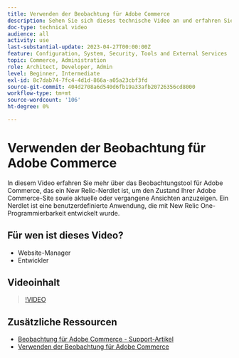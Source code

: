 ```yaml
---
title: Verwenden der Beobachtung für Adobe Commerce
description: Sehen Sie sich dieses technische Video an und erfahren Sie, wie Sie das Beobachtungstool für Adobe Commerce verwenden.
doc-type: technical video
audience: all
activity: use
last-substantial-update: 2023-04-27T00:00:00Z
feature: Configuration, System, Security, Tools and External Services
topic: Commerce, Administration
role: Architect, Developer, Admin
level: Beginner, Intermediate
exl-id: 8c7dab74-7fc4-4d1d-866a-a05a23cbf3fd
source-git-commit: 404d2708a6d540d6fb19a33afb20726356cd8000
workflow-type: tm+mt
source-wordcount: '106'
ht-degree: 0%

---
```


# Verwenden der Beobachtung für Adobe Commerce

In diesem Video erfahren Sie mehr über das Beobachtungstool für Adobe Commerce, das ein New Relic-Nerdlet ist, um den Zustand Ihrer Adobe Commerce-Site sowie aktuelle oder vergangene Ansichten anzuzeigen. Ein Nerdlet ist eine benutzerdefinierte Anwendung, die mit New Relic One-Programmierbarkeit entwickelt wurde.

## Für wen ist dieses Video?

- Website-Manager
- Entwickler

## Videoinhalt

>[!VIDEO](https://video.tv.adobe.com/v/344444?quality=12&learn=on)

## Zusätzliche Ressourcen

- [Beobachtung für Adobe Commerce - Support-Artikel](https://experienceleague.adobe.com/docs/commerce-knowledge-base/kb/support-tools/observation/observation-adobe-commerce-overview.html?)
- [Verwenden der Beobachtung für Adobe Commerce](https://experienceleague.adobe.com/docs/commerce-operations/tools/observation-for-adobe-commerce/intro.html)
